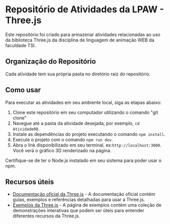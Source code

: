 # Repositório de Atividades da LPAW - Three.js

Este repositório foi criado para armazenar atividades relacionadas ao uso da biblioteca Three.js da disciplina de linguagem de animação WEB da faculdade TSI.

## Organização do Repositório

Cada atividade tem sua própria pasta no diretório raiz do repositório.

## Como usar

Para executar as atividades em seu ambiente local, siga as etapas abaixo:

1. Clone este repositório em seu computador utilizando o comando "git clone"
2. Navegue até a pasta da atividade desejada, por exemplo, `cd Atividade08`.
3. Instale as dependências do projeto executando o comando `npm install`.
4. Execute o projeto com o comando `npm run dev`.
5. Abra o link disponibilizado em seu terminal, ex:`http://localhost:3000`.
Você verá o gráfico 3D renderizado na página.

Certifique-se de ter o Node.js instalado em seu sistema para poder usar o npm.
## Recursos úteis

- [Documentação oficial da Three.js](https://threejs.org/docs/) - A documentação oficial contém guias, exemplos e referências detalhadas para usar a Three.js.
- [Exemplos da Three.js](https://threejs.org/examples/) - A página de exemplos contém uma coleção de demonstrações interativas que podem ser úteis para entender diferentes recursos da Three.js.